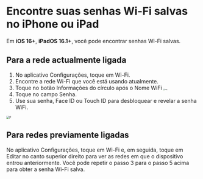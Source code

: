 # Encontre suas senhas Wi-Fi salvas no iPhone ou iPad
Em **iOS 16+**, **iPadOS 16.1+**, você pode encontrar senhas Wi-Fi salvas.
## Para a rede actualmente ligada
1. No aplicativo Configurações, toque em Wi-Fi.
2. Encontre a rede Wi-Fi que você está usando atualmente.
3. Toque no botão Informações do círculo após o Nome WiFi <img src="https://support.apple.com/library/content/dam/edam/applecare/images/en_US/iOS/ios-16-info-circle-blue-hollow.png" alt="img" style="zoom:25%;" />
4. Toque no campo Senha.
5. Use sua senha, Face ID ou Touch ID para desbloquear e revelar a senha WiFi.

<img src="https://support.apple.com/library/content/dam/edam/applecare/images/en_US/iOS/ios-16-iphone-14-pro-wifi-name-more-info-password-on-tap.png" alt="P" style="zoom:50%;" />

## Para redes previamente ligadas

No aplicativo Configurações, toque em Wi-Fi e, em seguida, toque em Editar no canto superior direito para ver as redes em que o dispositivo entrou anteriormente.
Você pode repetir o passo 3 para o passo 5 acima para obter a senha Wi-Fi salva.







